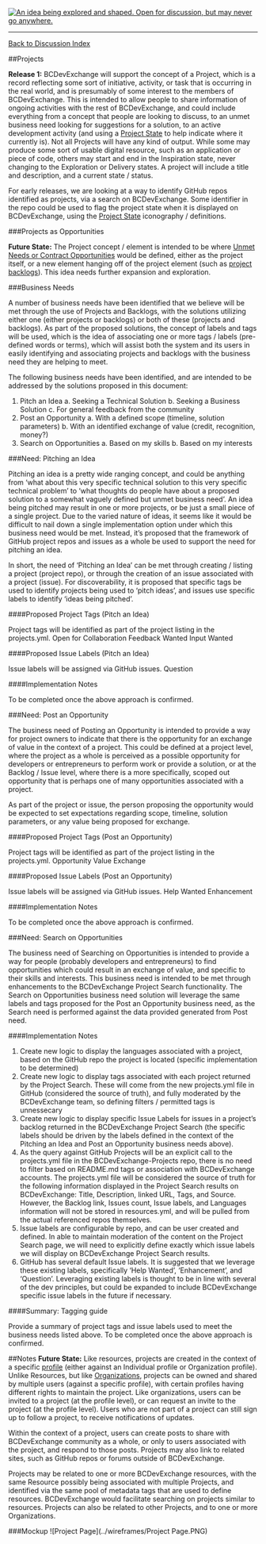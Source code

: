 <a rel="Inspiration" href="https://github.com/BCDevExchange/docs/blob/master/discussion/projectstates.md"><img alt="An idea being explored and shaped. Open for discussion, but may never go anywhere." style="border-width:0" src="http://bcdevexchange.org/badge/1.svg" title="An idea being explored and shaped. Open for discussion, but may never go anywhere." /></a>

---
[Back to Discussion Index](../discussion_index.md)


##Projects

**Release 1:** BCDevExchange will support the concept of a Project, which is a record reflecting some sort of initiative, activity, or task that is occurring in the real world, and is presumably of some interest to the members of BCDevExchange. This is intended to allow people to share information of ongoing activities with the rest of BCDevExchange, and could include everything from a concept that people are looking to discuss, to an unmet business need looking for suggestions for a solution, to an active development activity (and using a [Project State](projectstates.md) to help indicate where it currently is). Not all Projects will have any kind of output. While some may produce some sort of usable digital resource, such as an application or piece of code, others may start and end in the Inspiration state, never changing to the Exploration or Delivery states. A project will include a title and description, and a current state / status. 

For early releases, we are looking at a way to identify GitHub repos identified as projects, via a search on BCDevExchange. Some identifier in the repo could be used to flag the project state when it is displayed on BCDevExchange, using the [Project State](projectstates.md) iconography / definitions.

###Projects as Opportunities 

**Future State:** The Project concept / element is intended to be where [Unmet Needs or Contract Opportunities](opportunities.md) would be defined, either as the project itself, or a new element hanging off of the project element (such as [project backlogs](backlogs.md)). This idea needs further expansion and exploration. 

###Business Needs

A number of business needs have been identified that we believe will be met through the use of Projects and Backlogs, with the solutions utilizing either one (either projects or backlogs) or both of these (projects and backlogs). As part of the proposed solutions,  the concept of labels and tags will be used, which is the idea of associating one or more tags / labels (pre-defined words or terms), which will assist both the system and its users in easily identifying and associating projects and backlogs with the business need they are helping to meet. 

The following business needs have been identified, and are intended to be addressed by the solutions proposed in this document:

1.	Pitch an Idea
  a.	Seeking a Technical Solution
  b.	Seeking a Business Solution
  c.	For general feedback from the community
2.	Post an Opportunity
  a.	With a defined scope (timeline, solution parameters)
  b.	With an identified exchange of value (credit, recognition, money?)
3.	Search on Opportunities 
  a.	Based on my skills
  b.	Based on my interests

###Need: Pitching an Idea

Pitching an idea is a pretty wide ranging concept, and could be anything from ‘what about this very specific technical solution to this very specific technical problem’ to ‘what thoughts do people have about a proposed solution to a somewhat vaguely defined but unmet business need’. An idea being pitched may result in one or more projects, or be just a small piece of a single project. Due to the varied nature of ideas, it seems like it would be difficult to nail down a single implementation option under which this business need would be met. Instead, it’s proposed that the framework of GitHub project repos and issues as a whole be used to support the need for pitching an idea. 

In short, the need of ‘Pitching an Idea’ can be met through creating / listing a project (project repo), or through the creation of an issue associated with a project (issue). For discoverability, it is proposed that specific tags be used to identify projects being used to ‘pitch ideas’, and issues use specific labels to identify ‘ideas being pitched’.

####Proposed Project Tags (Pitch an Idea)

Project tags will be identified as part of the project listing in the projects.yml. 
Open for Collaboration
Feedback Wanted
Input Wanted

####Proposed Issue Labels (Pitch an Idea)

Issue labels will be assigned via GitHub issues. 
Question

####Implementation Notes

To be completed once the above approach is confirmed.

###Need: Post an Opportunity

The business need of Posting an Opportunity is intended to provide a way for project owners to indicate that there is the opportunity for an exchange of value in the context of a project. This could be defined at a project level, where the project as a whole is perceived as a possible opportunity for developers or entrepreneurs to perform work or provide a solution, or at the Backlog / Issue level, where there is a more specifically, scoped out opportunity that is perhaps one of many opportunities associated with a project.

As part of the project or issue, the person proposing the opportunity would be expected to set expectations regarding scope, timeline, solution parameters, or any value being proposed for exchange. 

####Proposed Project Tags (Post an Opportunity)

Project tags will be identified as part of the project listing in the projects.yml.
Opportunity
Value Exchange

####Proposed Issue Labels (Post an Opportunity)

Issue labels will be assigned via GitHub issues. 
Help Wanted
Enhancement

####Implementation Notes

To be completed once the above approach is confirmed.

###Need: Search on Opportunities 

The business need of Searching on Opportunities is intended to provide a way for people (probably developers and entrepreneurs) to find opportunities which could result in an exchange of value, and specific to their skills and interests. This business need is intended to be met through enhancements to the BCDevExchange Project Search functionality.
The Search on Opportunities business need solution will leverage the same labels and tags proposed for the Post an Opportunity business need, as the Search need is performed against the data provided generated from Post need. 

####Implementation Notes

1.	Create new logic to display the languages associated with a project, based on the GitHub repo the project is located (specific implementation to be determined)
2.	Create new logic to display tags associated with each project returned by the Project Search. These will come from the new projects.yml file in GitHub (considered the source of truth), and fully moderated by the BCDevExchange team, so defining filters / permitted tags is unnessecary
3.	Create new logic to display specific Issue Labels for issues in a project’s backlog returned in the BCDevExchange Project Search (the specific labels should be driven by the labels defined in the context of the Pitching an Idea and Post an Opportunity business needs above). 
4.	As the query against GitHub Projects will be an explicit call to the projects.yml file in the BCDevExchange-Projects repo, there is no need to filter based on README.md tags or association with BCDevExchange accounts. The projects.yml file will be considered the source of truth for the following information displayed in the Project Search results on BCDevExchange: Title, Description, linked URL, Tags, and Source. However, the Backlog link, Issues count, Issue labels, and Languages information will not be stored in resources.yml, and will be pulled from the actual referenced repos themselves.
5.	Issue labels are configurable by repo, and can be user created and defined. In able to maintain moderation of the content on the Project Search page, we will need to explicitly define exactly which issue labels we will display on BCDevExchange Project Search results.
6.	GitHub has several default Issue labels. It is suggested that we leverage these existing labels, specifically ‘Help Wanted’, ‘Enhancement’, and ‘Question’. Leveraging existing labels is thought to be in line with several of the dev principles, but could be expanded to include BCDevExchange specific issue labels in the future if necessary. 

####Summary: Tagging guide

Provide a summary of project tags and issue labels used to meet the business needs listed above. To be completed once the above approach is confirmed.

##Notes
**Future State:** Like resources, projects are created in the context of a specific [profile](profiles.md) (either against an Individual profile or Organization profile). Unlike Resources, but like [Organizations](organizations.md), projects can be owned and shared by multiple users (against a specific profile), with certain profiles having different rights to maintain the project. Like organizations, users can be invited to a project (at the profile level), or can request an invite to the project (at the profile level). Users who are not part of a project can still sign up to follow a project, to receive notifications of updates.  

Within the context of a project, users can create posts to share with BCDevExchange community as a whole, or only to users associated with the project, and respond to those posts. Projects may also link to related sites, such as GitHub repos or forums outside of BCDevExchange.  

Projects may be related to one or more BCDevExchange resources, with the same Resource possibly being associated with multiple Projects, and identified via the same pool of metadata tags that are used to define resources. BCDevExchange would facilitate searching on projects similar to resources. Projects can also be related to other Projects, and to one or more Organizations. 

###Mockup
![Project Page](../wireframes/Project Page.PNG)
